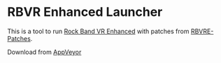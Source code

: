 # RBVR Enhanced Launcher

This is a tool to run [Rock Band VR Enhanced](https://github.com/RBEnhanced/RBVREnhanced) with patches from [RBVRE-Patches](https://github.com/LlysiX/RBVRE-Patches).

Download from [AppVeyor](ci.appveyor.com/project/LlysiX/rbvre-launcher/build/artifacts)
